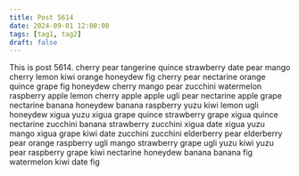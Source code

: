 ```yaml
---
title: Post 5614
date: 2024-09-01 12:00:00
tags: [tag1, tag2]
draft: false
---
```

This is post 5614.
cherry
pear
tangerine
quince
strawberry
date
pear
mango
cherry
lemon
kiwi
orange
honeydew
fig
cherry
pear
nectarine
orange
quince
grape
fig
honeydew
cherry
mango
pear
zucchini
watermelon
raspberry
apple
lemon
cherry
apple
apple
ugli
pear
nectarine
apple
grape
nectarine
banana
honeydew
banana
raspberry
yuzu
kiwi
lemon
ugli
honeydew
xigua
yuzu
xigua
grape
quince
strawberry
grape
xigua
quince
nectarine
zucchini
banana
strawberry
zucchini
xigua
date
xigua
yuzu
mango
xigua
grape
kiwi
date
zucchini
zucchini
elderberry
pear
elderberry
pear
orange
raspberry
ugli
mango
strawberry
grape
ugli
yuzu
kiwi
yuzu
pear
raspberry
grape
kiwi
nectarine
honeydew
banana
banana
fig
watermelon
kiwi
date
fig
